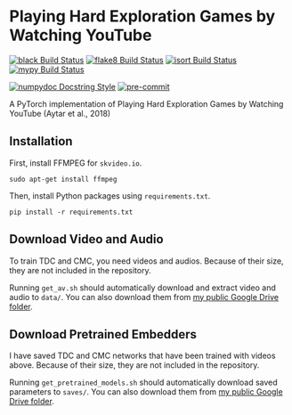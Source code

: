 # Playing Hard Exploration Games by Watching YouTube

[![black Build Status](https://img.shields.io/travis/com/seungjaeryanlee/playing-hard-exploration-games-by-watching-youtube/master.svg?label=black)](https://travis-ci.com/seungjaeryanlee/playing-hard-exploration-games-by-watching-youtube)
[![flake8 Build Status](https://img.shields.io/travis/com/seungjaeryanlee/playing-hard-exploration-games-by-watching-youtube/master.svg?label=flake8)](https://travis-ci.com/seungjaeryanlee/playing-hard-exploration-games-by-watching-youtube)
[![isort Build Status](https://img.shields.io/travis/com/seungjaeryanlee/playing-hard-exploration-games-by-watching-youtube/master.svg?label=isort)](https://travis-ci.com/seungjaeryanlee/playing-hard-exploration-games-by-watching-youtube)
[![mypy Build Status](https://img.shields.io/travis/com/seungjaeryanlee/playing-hard-exploration-games-by-watching-youtube/master.svg?label=mypy)](https://travis-ci.com/seungjaeryanlee/playing-hard-exploration-games-by-watching-youtube)

[![numpydoc Docstring Style](https://img.shields.io/badge/docstring-numpydoc-blue.svg)](https://numpydoc.readthedocs.io/en/latest/format.html#docstring-standard)
[![pre-commit](https://img.shields.io/badge/pre--commit-enabled-blue.svg)](.pre-commit-config.yaml)

A PyTorch implementation of Playing Hard Exploration Games by Watching YouTube (Aytar et al., 2018)

## Installation

First, install FFMPEG for `skvideo.io`.

```
sudo apt-get install ffmpeg
```

Then, install Python packages using `requirements.txt`.

```
pip install -r requirements.txt
```

## Download Video and Audio

To train TDC and CMC, you need videos and audios. Because of their size, they are not included in the repository.

Running `get_av.sh` should automatically download and extract video and audio to `data/`. You can also download them from [my public Google Drive folder](https://drive.google.com/drive/folders/18EomHIBO9nUbBvllw0uG6SojlR7Ap0hg?usp=sharing).

## Download Pretrained Embedders

I have saved TDC and CMC networks that have been trained with videos above. Because of their size, they are not included in the repository.

Running `get_pretrained_models.sh` should automatically download saved parameters to `saves/`. You can also download them from [my public Google Drive folder](https://drive.google.com/drive/folders/18EomHIBO9nUbBvllw0uG6SojlR7Ap0hg?usp=sharing).
